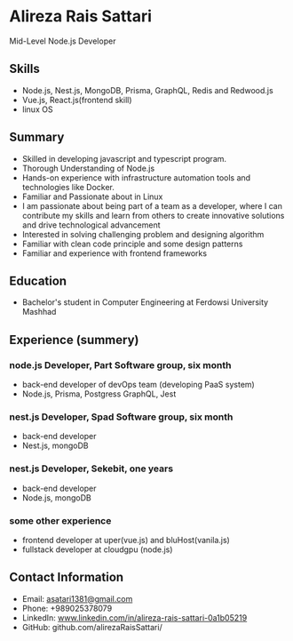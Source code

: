 # Alireza Rais Sattari 
Mid-Level Node.js Developer

## Skills
- Node.js, Nest.js, MongoDB, Prisma, GraphQL, Redis and Redwood.js
- Vue.js, React.js(frontend skill)
- linux OS

## Summary
- Skilled in developing javascript and typescript program.
- Thorough Understanding of Node.js
- Hands-on experience with infrastructure automation tools and technologies like Docker.
- Familiar and Passionate about in Linux
- I am passionate about being part of a team as a developer, where I can contribute my skills and learn from others to create innovative solutions and drive technological advancement
- Interested in solving challenging problem and designing algorithm
- Familiar with clean code principle and some design patterns
- Familiar and experience with frontend frameworks

## Education
- Bachelor's student in Computer Engineering at Ferdowsi University Mashhad

## Experience (summery)
### node.js Developer, Part Software group, six month
- back-end developer of devOps team (developing PaaS system)
- Node.js, Prisma, Postgress GraphQL, Jest

### nest.js Developer, Spad Software group, six month
- back-end developer
- Nest.js, mongoDB

### nest.js Developer, Sekebit, one years
- back-end developer
- Node.js, mongoDB

### some other experience
- frontend developer at uper(vue.js) and bluHost(vanila.js)
- fullstack developer at cloudgpu (node.js)

## Contact Information
- Email: asatari1381@gmail.com
- Phone: +989025378079
- LinkedIn: www.linkedin.com/in/alireza-rais-sattari-0a1b05219
- GitHub: github.com/alirezaRaisSattari/
